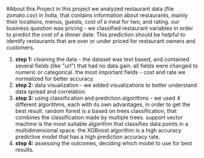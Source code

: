 #About this Project
in this project we analyzed restaurant data (file zomato.csv) in India, that contains information about restaurants, mainly their locations, menus, guests, cost of a meal for two, and rating.
our business question was pricing  - we classified restaurant variables in order to predict the cost of a dinner date.  This prediction should be helpful to identify restaurants that are over or under priced for restaurant owners and customers.

1.   **step 1:** cleaning the data - the dataset was text based, and contained several fields (like "url") that had no data gain. all fields were changed to numeric or categorical. the most important fields - cost and rate we normalized for better accuracy.
2. **step 2:** data visualization - we added visualizations to better understand data spread and correlation.
3.  **step 3:** using classification and prediction algorithms - we used 4 different algorithms, each with its own advantages, in order to get the best result.
random forest is a based on trees classification, that combines the classification made by multiple trees.
support vector machine is the most suitable algorithm that classifies data points in a multidimensional space.
the XGBoost algorithm is a high accuracy predictive model that has a high prediction accuracy rate.
4. **step 4:** assessing the outcomes, deciding which model to use for best results.
